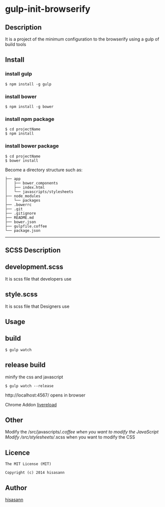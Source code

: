 ﻿gulp-init-browserify
====

## Description

It is a project of the minimum configuration to the browserify using a gulp of build tools

## Install

### install gulp

```shell
$ npm install -g gulp
```

### install bower

```shell
$ npm install -g bower
```

### install npm package

```shell
$ cd projectName
$ npm install
```

### install bower package

```shell
$ cd projectName
$ bower install
```

Become a directory structure such as:

```
├── app
│   ├── bower_components
│   ├── index.html
│   └── javascripts/stylesheets
├── node_modules
│   └── packages
├── .bowerrc
├── .git
├── .gitignore
├── README.md
├── bower.json
├── gulpfile.coffee
└── package.json
```

---

## SCSS Description

## development.scss

It is scss file that developers use

## style.scss

It is scss file that Designers use

## Usage

## build

```
$ gulp watch
```

## release build

minify the css and javascript

```
$ gulp watch --release
```

http://localhost:4567/ opens in browser

Chrome Addon
[livereload](https://chrome.google.com/webstore/detail/livereload/jnihajbhpnppcggbcgedagnkighmdlei)


## Other

Modify the /src/javascripts/*.coffee when you want to modify the JavaScript
Modify /src/stylesheets/*.scss when you want to modify the CSS

## Licence

```
The MIT License (MIT)

Copyright (c) 2014 hisasann
```

## Author

[hisasann](https://github.com/hisasann)